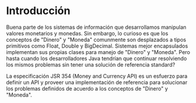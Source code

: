 # Introducción

Buena parte de los sistemas de información que desarrollamos manipulan valores monetarios y monedas. Sin embargo, lo curioso es que los conceptos de "Dinero" y "Moneda" comunmente son desplazados a tipos primitivos como Float, Double y BigDecimal. Sistemas mejor encapsulados implementan sus propias clases para manejo de "Dinero" y "Moneda". Pero hasta cuando los desarrolladores Java tendrían que continuar resolviendo los mismos problemas sin tener una solución de referencia standard?

La especificación JSR 354 (Money and Currency API) es un esfuerzo para definir un API y proveer una implementación de referencia para solucionar los problemas definidos de acuerdo a los conceptos de "Dinero" y "Moneda".
